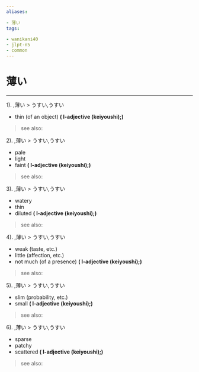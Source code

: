 ```yaml
---
aliases:
    
- 薄い
tags:
    
- wanikani40
- jlpt-n5
- common
---
```


# 薄い
---
1).
,薄い > うすい,うすい

- thin (of an object)
**( I-adjective (keiyoushi);)**
> see also: 
            
2).
,薄い > うすい,うすい

- pale
- light
- faint
**( I-adjective (keiyoushi);)**
> see also: 
            
3).
,薄い > うすい,うすい

- watery
- thin
- diluted
**( I-adjective (keiyoushi);)**
> see also: 
            
4).
,薄い > うすい,うすい

- weak (taste, etc.)
- little (affection, etc.)
- not much (of a presence)
**( I-adjective (keiyoushi);)**
> see also: 
            
5).
,薄い > うすい,うすい

- slim (probability, etc.)
- small
**( I-adjective (keiyoushi);)**
> see also: 
            
6).
,薄い > うすい,うすい

- sparse
- patchy
- scattered
**( I-adjective (keiyoushi);)**
> see also: 
            